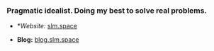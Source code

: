 ### Pragmatic idealist. Doing my best to solve real problems.

- **Website:* [slm.space](https://slm.space)

- **Blog:** [blog.slm.space](https://blog.slm.space/)
